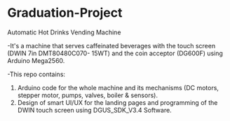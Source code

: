 # Graduation-Project
Automatic Hot Drinks Vending Machine

-It's a machine that serves caffeinated beverages with the touch screen (DWIN 7in DMT80480C070- 15WT) and the coin acceptor (DG600F) using Arduino Mega2560.

-This repo contains:
  1. Arduino code for the whole machine and its mechanisms (DC motors, stepper motor, pumps, valves, boiler & sensors).
  2. Design of smart UI/UX for the landing pages and programming of the DWIN touch screen using DGUS_SDK_V3.4 Software.
